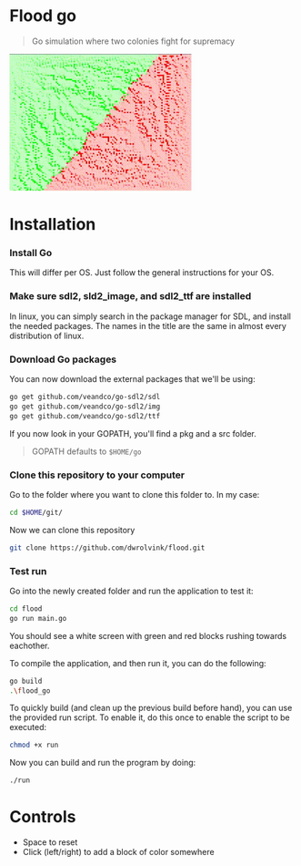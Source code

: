 # Flood go
> Go simulation where two colonies fight for supremacy 

![Demo](readme/flood.gif)

# Installation
### Install Go
This will differ per OS. Just follow the general instructions for your OS.

### Make sure sdl2, sld2_image, and sdl2_ttf are installed
In linux, you can simply search in the package manager for SDL, and install the
needed packages. The names in the title are the same in almost every distribution of linux.

### Download Go packages
You can now download the external packages that we'll be using:
```bash
go get github.com/veandco/go-sdl2/sdl
go get github.com/veandco/go-sdl2/img
go get github.com/veandco/go-sdl2/ttf
```

If you now look in your GOPATH, you'll find a pkg and a src folder.
> GOPATH defaults to `$HOME/go`

### Clone this repository to your computer
Go to the folder where you want to clone this folder to. In my case:

```bash
cd $HOME/git/
```

Now we can clone this repository

```bash
git clone https://github.com/dwrolvink/flood.git
```

### Test run
Go into the newly created folder and run the application to test it:
```bash
cd flood
go run main.go
```

You should see a white screen with green and red blocks rushing towards eachother.

To compile the application, and then run it, you can do the following:
```bash
go build
.\flood_go
```

To quickly build (and clean up the previous build before hand), you can use the
provided run script. To enable it, do this once to enable the script to be executed:
```bash
chmod +x run
```

Now you can build and run the program by doing:
```bash
./run
```

# Controls
- Space to reset
- Click (left/right) to add a block of color somewhere
